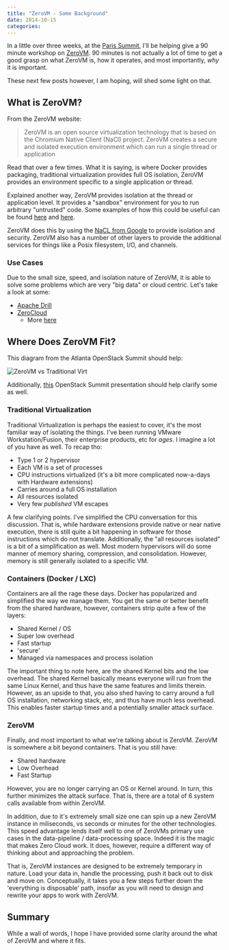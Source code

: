 ```yaml
---
title: "ZeroVM - Some Background"
date: 2014-10-15
categories: 
---
```


In a little over three weeks, at the [Paris Summit](https://www.openstack.org/summit/openstack-paris-summit-2014/), I'll be helping give a 90 minute workshop on [ZeroVM](http://zerovm.org/). 90 minutes is not actually a lot of time to get a good grasp on what ZeroVM is, how it operates, and most importantly, *why* it is important.

These next few posts however, I am hoping, will shed some light on that.

## What is ZeroVM?
From the ZeroVM website:

> ZeroVM is an open source virtualization technology that is based on the Chromium Native Client (NaCl) project. ZeroVM creates a secure and isolated execution environment which can run a single thread or application

Read that over a few times. What it is saying, is where Docker provides packaging, traditional virtualization provides full OS isolation, ZeroVM provides an environment specific to a single application or thread.

Explained another way, ZeroVM provides isolation at the thread or application level. It provides a "sandbox" environment for you to run arbitrary "untrusted" code. Some examples of how this could be useful can be found [here](http://play.golang.org/) and [here](https://www.python.org/shell/).

ZeroVM does this by using the [NaCL from Google](http://en.wikipedia.org/wiki/Google_Native_Client) to provide isolation and security. ZeroVM also has a number of other layers to provide the additional services for things like a Posix filesystem, I/O, and channels.

### Use Cases

Due to the small size, speed, and isolation nature of ZeroVM, it is able to solve some problems which are very "big data" or cloud centric. Let's take a look at some:

- [Apache Drill](http://incubator.apache.org/drill/) 
- [ZeroCloud](http://docs.zerovm.org/en/latest/zerocloud/overview.html)
    + More [here](http://openstack.prov12n.com/getting-started-with-zerovm/)

## Where Does ZeroVM Fit?

This diagram from the Atlanta OpenStack Summit should help:

![ZeroVM vs Traditional Virt](http://openstack.prov12n.com/screens/Using_ZeroVM_and_Swift_to_Build_a_Compute_Enabled_Storage_Platform_-_YouTube_2014-10-13_14-00-42.jpg)

Additionally, [this](https://www.youtube.com/watch?v=oR1RUSdUQCs#t=424) OpenStack Summit presentation should help clarify some as well.

### Traditional Virtualization

Traditional Virtualization is perhaps the easiest to cover, it's the most familiar way of isolating the things. I've been running VMware Workstation/Fusion, their enterprise products, etc for *ages*. I imagine a lot of you have as well. To recap tho:

- Type 1 or 2 hypervisor
- Each VM is a set of processes
- CPU instructions virtualized (it's a bit more complicated now-a-days with Hardware extensions)
- Carries around a full OS installation
- All resources isolated
- Very few *published* VM escapes

A few clarifying points. I've simplified the CPU conversation for this discussion. That is, while hardware extensions provide native or near native execution, there is still quite a bit happening in software for those instructions which do not translate. Additionally, the "all resources isolated" is a bit of a simplification as well. Most modern hypervisors will do some manner of memory sharing, compression, and consolidation. However, memory is still generally isolated to a specific VM.

### Containers (Docker / LXC)

Containers are all the rage these days. Docker has popularized and simplified the way we manage them. You get the same or better benefit from the shared hardware, however, containers strip quite a few of the layers:

- Shared Kernel / OS
- Super low overhead
- Fast startup
- 'secure'
- Managed via namespaces and process isolation

The important thing to note here, are the shared Kernel bits and the low overhead. The shared Kernel basically means everyone will run from the same Linux Kernel, and thus have the same features and limits therein. However, as an upside to that, you also shed having to carry around a full OS installation, networking stack, etc, and thus have much less overhead. This enables faster startup times and a potentially smaller attack surface.

### ZeroVM

Finally, and most important to what we're talking about is ZeroVM. ZeroVM is somewhere a bit beyond containers. That is you still have:

- Shared hardware
- Low Overhead
- Fast Startup

However, you are no longer carrying an OS or Kernel around. In turn, this further minimizes the attack surface. That is, there are a total of 6 system calls available from within ZeroVM.

In addition, due to it's extremely small size one can spin up a new ZeroVM instance in miliseconds, vs seconds or minutes for the other technologies. This speed advantage lends itself well to one of ZeroVMs primary use cases in the data-pipeline / data-processing space. Indeed it is the magic that makes Zero Cloud work. It does, however, require a different way of thinking about and approaching the problem. 

That is, ZeroVM instances are designed to be extremely temporary in nature. Load your data in, handle the processing, push it back out to disk and move on. Conceptually, it takes you a few steps further down the 'everything is disposable' path, insofar as you will need to design and rewrite your apps to work with ZeroVM.

## Summary

While a wall of words, I hope I have provided some clarity around the what of ZeroVM and where it fits.
